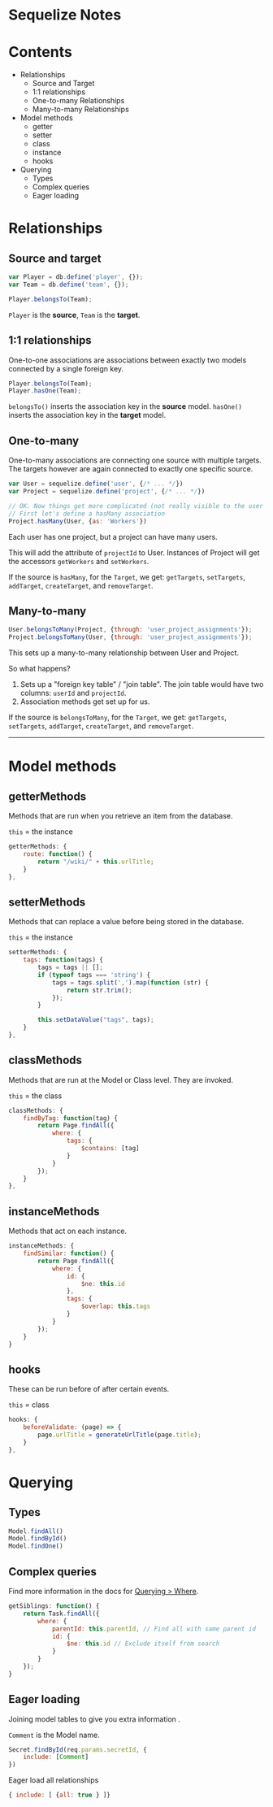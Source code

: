 # Sequelize Notes

# Contents
+ Relationships
  * Source and Target
  * 1:1 relationships
  * One-to-many Relationships
  * Many-to-many Relationships
+ Model methods
  * getter
  * setter
  * class
  * instance
  * hooks
+ Querying
  * Types
  * Complex queries
  * Eager loading


# Relationships
## Source and target

```js
var Player = db.define('player', {});
var Team = db.define('team', {});

Player.belongsTo(Team);
```

`Player` is the **source**, `Team` is the **target**.

## 1:1 relationships

One-to-one associations are associations between exactly two models connected by a single foreign key.

```js
Player.belongsTo(Team);
Player.hasOne(Team);
```

`belongsTo()` inserts the association key in the **source** model.
`hasOne()` inserts the association key in the **target** model.

## One-to-many

One-to-many associations are connecting one source with multiple targets. The targets however are again connected to exactly one specific source.

```js
var User = sequelize.define('user', {/* ... */})
var Project = sequelize.define('project', {/* ... */})

// OK. Now things get more complicated (not really visible to the user :)).
// First let's define a hasMany association
Project.hasMany(User, {as: 'Workers'})
```

Each user has one project, but a project can have many users.

This will add the attribute of `projectId` to User. Instances of Project will get the accessors `getWorkers` and `setWorkers`.

If the source is `hasMany`, for the `Target`, we get: `getTargets`, `setTargets`, `addTarget`, `createTarget`, and `removeTarget`.

## Many-to-many

```js
User.belongsToMany(Project, {through: 'user_project_assignments'});
Project.belongsToMany(User, {through: 'user_project_assignments'});
```

This sets up a many-to-many relationship between User and Project.

So what happens?
1) Sets up a "foreign key table" / "join table". The join table would have two columns: `userId` and `projectId`.
2) Association methods get set up for us.

If the source is `belongsToMany`, for the `Target`, we get: `getTargets`, `setTargets`, `addTarget`, `createTarget`, and `removeTarget`.

---


# Model methods

## getterMethods
Methods that are run when you retrieve an item from the database.

`this` = the instance

```js
getterMethods: {
    route: function() {
        return "/wiki/" + this.urlTitle;
    }
},
```

## setterMethods
Methods that can replace a value before being stored in the database.

`this` = the instance

```js
setterMethods: {
    tags: function(tags) {
        tags = tags || [];
        if (typeof tags === 'string') {
            tags = tags.split(',').map(function (str) {
                return str.trim();
            });
        }

        this.setDataValue("tags", tags);
    }
},
```

## classMethods
Methods that are run at the Model or Class level. They are invoked.

`this` = the class

```js
classMethods: {
    findByTag: function(tag) {
        return Page.findAll({
            where: {
                tags: {
                    $contains: [tag]
                }
            }
        });
    }
},
```

## instanceMethods
Methods that act on each instance.

```js
instanceMethods: {
    findSimilar: function() {
        return Page.findAll({
            where: {
                id: {
                    $ne: this.id
                },
                tags: {
                    $overlap: this.tags
                }
            }
        });
    }
}
```

## hooks
These can be run before of after certain events.

`this` = class

```js
hooks: {
    beforeValidate: (page) => {
        page.urlTitle = generateUrlTitle(page.title);
    }
},
```



# Querying

## Types

```js
Model.findAll()
Model.findById()
Model.findOne()
```

## Complex queries
Find more information in the docs for [Querying > Where](http://docs.sequelizejs.com/en/latest/docs/querying/#where).

```js
getSiblings: function() {
    return Task.findAll({
        where: {
            parentId: this.parentId, // Find all with same parent id
            id: {
                $ne: this.id // Exclude itself from search
            }
        }
    });
}
```

## Eager loading
Joining model tables to give you extra information .

`Comment` is the Model name.
```js
Secret.findById(req.params.secretId, {
    include: [Comment]
})
```

Eager load all relationships
```js
{ include: [ {all: true } ]}
```
